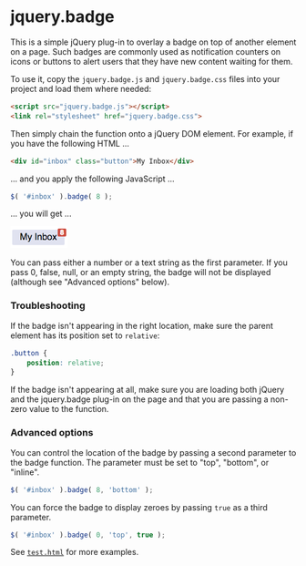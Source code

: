 # jquery.badge

This is a simple jQuery plug-in to overlay a badge on top of another element on a page. Such badges are commonly used as notification counters on icons or buttons to alert users that they have new content waiting for them.

To use it, copy the `jquery.badge.js` and `jquery.badge.css` files into your project and load them where needed:

```html
<script src="jquery.badge.js"></script>
<link rel="stylesheet" href="jquery.badge.css">
```

Then simply chain the function onto a jQuery DOM element. For example, if you have the following HTML ...

```html
<div id="inbox" class="button">My Inbox</div>
```

... and you apply the following JavaScript ...

```javascript
$( '#inbox' ).badge( 8 );
```

... you will get ...

![button with badge](example.png)

You can pass either a number or a text string as the first parameter. If you pass 0, false, null, or an empty string, the badge will not be displayed (although see "Advanced options" below).

### Troubleshooting

If the badge isn't appearing in the right location, make sure the parent element has its position set to `relative`:

```css
.button {
	position: relative;
}
```

If the badge isn't appearing at all, make sure you are loading both jQuery and the jquery.badge plug-in on the page and that you are passing a non-zero value to the function.

### Advanced options

You can control the location of the badge by passing a second parameter to the badge function. The parameter must be set to "top", "bottom", or "inline".

```javascript
$( '#inbox' ).badge( 8, 'bottom' );
```

You can force the badge to display zeroes by passing `true` as a third parameter.

```javascript
$( '#inbox' ).badge( 0, 'top', true );
```

See [`test.html`](test.html) for more examples.

